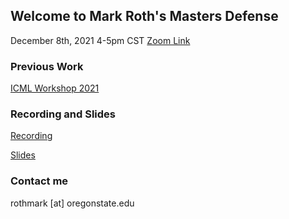 ## Welcome to Mark Roth's Masters Defense
December 8th, 2021 4-5pm CST
[Zoom Link](https://oregonstate.zoom.us/j/2905668354?pwd=TXlzQ2c0a1I3cndoN0RDWGxsZ2hCZz09)

### Previous Work

[ICML Workshop 2021](https://www.climatechange.ai/papers/icml2021/83.html)

### Recording and Slides

[Recording](https://media.oregonstate.edu/media/t/1_ryv90ig1)

[Slides](https://github.com/roth-mh/onTheRole.github.io/blob/main/masters-pres.pdf)

### Contact me

rothmark [at] oregonstate.edu
